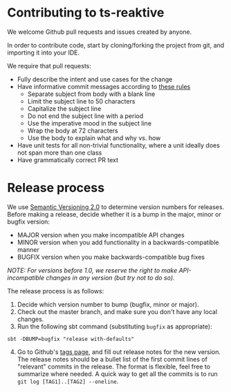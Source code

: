 Contributing to ts-reaktive
===========================

We welcome Github pull requests and issues created by anyone.

In order to contribute code, start by cloning/forking the project from git, and importing it into your IDE.

We require that pull requests:
- Fully describe the intent and use cases for the change
- Have informative commit messages according to [these rules](http://chris.beams.io/posts/git-commit/#seven-rules)  
    * Separate subject from body with a blank line
    * Limit the subject line to 50 characters
    * Capitalize the subject line
    * Do not end the subject line with a period
    * Use the imperative mood in the subject line
    * Wrap the body at 72 characters
    * Use the body to explain what and why vs. how
- Have unit tests for all non-trivial functionality, where a unit ideally does not span more than one class
- Have grammatically correct PR text

Release process
===============

We use <a href="https://semver.org/spec/v2.0.0.html">Semantic Versioning 2.0</a> to determine version numbers
for releases. Before making a release, decide whether it is a bump in the major, minor or bugfix version:

- MAJOR version when you make incompatible API changes
- MINOR version when you add functionality in a backwards-compatible manner
- BUGFIX version when you make backwards-compatible bug fixes

_NOTE: For versions before 1.0, we reserve the right to make API-incompatible changes in any version (but try
not to do so)._

The release process is as follows:

1. Decide which version number to bump (bugfix, minor or major).
2. Check out the master branch, and make sure you don't have any local changes.
3. Run the following sbt command (substituting `bugfix` as appropriate):
```
sbt -DBUMP=bugfix "release with-defaults"
```
4. Go to Github's [tags page](https://github.com/Tradeshift/ts-reaktive/tags), and fill out release notes
   for the new version. The release notes should be a bullet list of the first commit lines of "relevant"
   commits in the release. The format is flexible, feel free to summarize where needed. A quick way to get all
   the commits is to run `git log [TAG1]..[TAG2] --oneline`.
